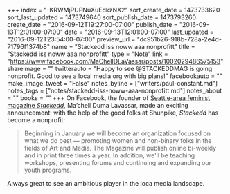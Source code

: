 +++
index = "-KRWMjPUPNuXuEdkzNX2"
sort_create_date = 1473733620
sort_last_updated = 1473749640
sort_publish_date = 1473793260
create_date = "2016-09-12T19:27:00-07:00"
publish_date = "2016-09-13T12:01:00-07:00"
date = "2016-09-13T12:01:00-07:00"
last_updated = "2016-09-12T23:54:00-07:00"
preview_url = "dc951b26-918b-728a-2e4d-71796f1374b8"
name = "Stackedd iss noww aaa nonprofitt"
title = "Stackedd iss noww aaa nonprofitt"
type = "Note"
link = "https://www.facebook.com/MaChellDLaVassar/posts/1002029486575153"
shareimage = ""
twitterauto = "Happy to see @STACKEDDMAG is going nonprofit. Good to see a local media org with big plans!"
facebookauto = ""
make_image_tweet = "False"
notes_byline = ["writers/paul-constant.md"]
notes_tags = ["notes/stackedd-iss-noww-aaa-nonprofitt.md"]
notes_about = ""
books = ""
+++
On Facebook, the founder of [Seattle-area feminist magazine *Stackedd*](http://stackeddmagazine.com/), Ma’chell Duma Lavassar, made an exciting announcement: with the help of the good folks at Shunpike,  *Stackedd* has become a nonprofit:

<blockquote>Beginning in January we will become an organization focused on what we do best &mdash; promoting women and non-binary folks in the fields of Art and Media. The Magazine will publish online bi-weekly and in print three times a year. In addition, we'll be teaching workshops, presenting forums and continuing and expanding our youth programs.</blockquote>

Always great to see an ambitious player in the loca media landscape.


